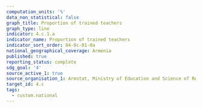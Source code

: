 ```yaml
---
computation_units: '%'
data_non_statistical: false
graph_title: Proportion of trained teachers
graph_type: line
indicator: 4.c.1.a
indicator_name: Proportion of trained teachers
indicator_sort_order: 04-0c-01-0a
national_geographical_coverage: Armenia
published: true
reporting_status: complete
sdg_goal: '4'
source_active_1: true
source_organisation_1: Armstat, Ministry of Education and Science of RA
target_id: 4.c
tags:
  - custom.national
---
```

